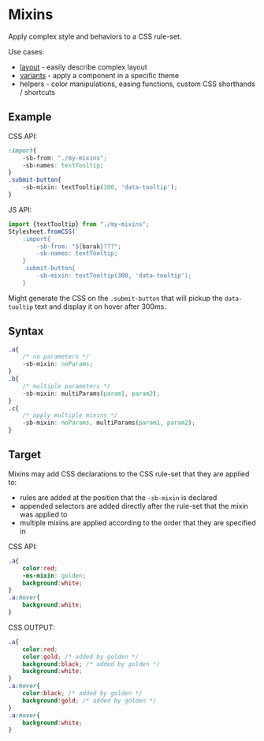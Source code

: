 
# Mixins

Apply complex style and behaviors to a CSS rule-set.

Use cases:
* [layout](./create-layouts.md) - easily describe complex layout
* [variants](./variants.md) - apply a component in a specific theme
* helpers - color manipulations, easing functions, custom CSS shorthands / shortcuts

## Example

CSS API:

```css
:import{
    -sb-from: "./my-mixins";
    -sb-names: textTooltip;
}
.submit-button{
    -sb-mixin: textTooltip(300, 'data-tooltip');
}
```

JS API:

```js
import {textTooltip} from "./my-mixins";
Stylesheet.fromCSS(`
    :import{
        -sb-from: "${barak}???";
        -sb-names: textTooltip;
    }
    .submit-button{
        -sb-mixin: textTooltip(300, 'data-tooltip');
    }
```
Might generate the CSS on the `.submit-button` that will pickup the `data-tooltip` text and display it on hover after 300ms.


## Syntax

```css
.a{
    /* no parameters */
    -sb-mixin: noParams;
}
.b{
    /* multiple parameters */
    -sb-mixin: multiParams(param1, param2);
}
.c{
    /* apply multiple mixins */
    -sb-mixin: noParams, multiParams(param1, param2);
}
```

## Target

Mixins may add CSS declarations to the CSS rule-set that they are applied to:

* rules are added at the position that the `-sb-mixin` is declared
* appended selectors are added directly after the rule-set that the mixin was applied to
* multiple mixins are applied according to the order that they are specified in

CSS API:

```css
.a{
    color:red;
    -ms-mixin: golden;
    background:white;
}
.a:hover{
    background:white;
}
```
CSS OUTPUT:

```css
.a{
    color:red;
    color:gold; /* added by golden */
    background:black; /* added by golden */
    background:white;
}
.a:hover{
    color:black; /* added by golden */
    background:gold; /* added by golden */
}
.a:hover{
    background:white;
}
```
